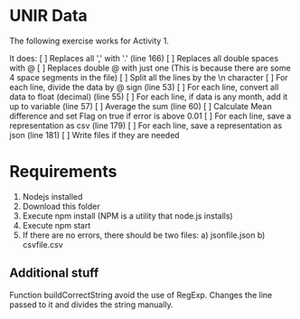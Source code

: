 # UNIR Data

The following exercise works for Activity 1.

It does:
[ ] Replaces all ',' with '.' (line 166)
[ ] Replaces all double spaces with @
[ ] Replaces double @ with just one (This is because there are some 4 space segments in the file)
[ ] Split all the lines by the \n character
[ ] For each line, divide the data by @ sign (line 53)
[ ] For each line, convert all data to float (decimal) (line 55)
[ ] For each line, if data is any month, add it up to variable (line 57)
[ ] Average the sum (line 60)
[ ] Calculate Mean difference and set Flag on true if error is above 0.01
[ ] For each line, save a representation as csv (line 179)
[ ] For each line, save a representation as json (line 181)
[ ] Write files if they are needed



# Requirements
1. Nodejs installed
2. Download this folder
3. Execute npm install (NPM is a utility that node.js installs)
4. Execute npm start
5. If there are no errors, there should be two files:
  a) jsonfile.json
  b) csvfile.csv

## Additional stuff

Function buildCorrectString avoid the use of RegExp. Changes the line passed to it and divides the string manually.
